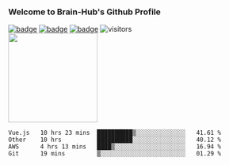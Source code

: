### Welcome to Brain-Hub's Github Profile
[![badge](https://img.shields.io/badge/Rootero%20Firmware-f39f37)](https://github.com/Brain-Hub/Rootero-Firmware)
[![badge](https://img.shields.io/badge/Rootero%20Dashboard-f39f37)](https://github.com/Brain-Hub/Rootero-Dashboard)
[![badge](https://img.shields.io/badge/Ganttlab-informational)](http://Brain-Hub.com:8282)
![visitors](https://visitor-badge.glitch.me/badge?page_id=Brain-Hub.Brain-Hub)
<br>
[<img height="180em" src="https://github-readme-stats.vercel.app/api?username=Brain-Hub&show_icons=true&hide_border=true&&count_private=true&include_all_commits=true" />](https://github.com/Brain-Hub?tab=projects)

<!--START_SECTION:waka-->
```text
Vue.js   10 hrs 23 mins  ██████████▒░░░░░░░░░░░░░░   41.61 % 
Other    10 hrs          ██████████░░░░░░░░░░░░░░░   40.12 % 
AWS      4 hrs 13 mins   ████▒░░░░░░░░░░░░░░░░░░░░   16.94 % 
Git      19 mins         ▒░░░░░░░░░░░░░░░░░░░░░░░░   01.29 % 
```
<!--END_SECTION:waka-->

<!--
**Brain-Hub/Brain-Hub** is a ✨ _special_ ✨ repository because its `README.md` (this file) appears on your GitHub profile.

Here are some ideas to get you started:

- 🔭 I’m currently working on ...
- 🌱 I’m currently learning ...
- 👯 I’m looking to collaborate on ...
- 🤔 I’m looking for help with ...
- 💬 Ask me about ...
- 📫 How to reach me: ...
- 😄 Pronouns: ...
- ⚡ Fun fact: ...
-->
